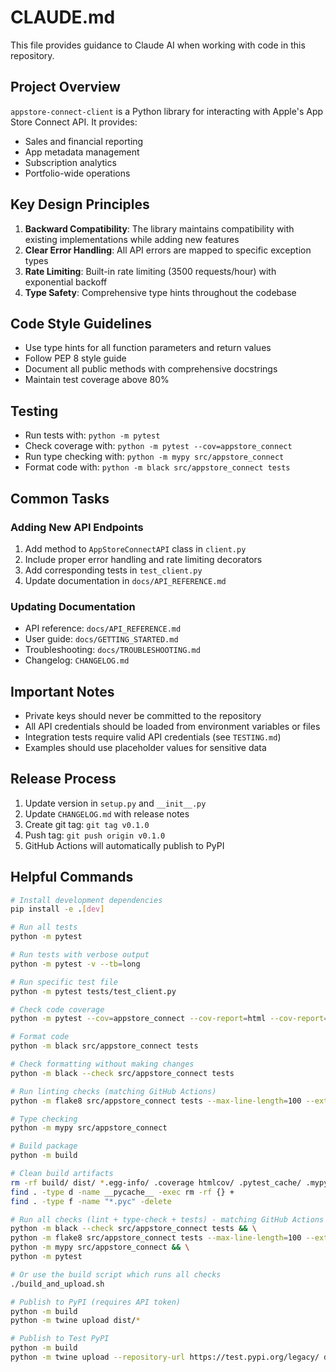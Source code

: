 # CLAUDE.md

This file provides guidance to Claude AI when working with code in this repository.

## Project Overview

`appstore-connect-client` is a Python library for interacting with Apple's App Store Connect API. It provides:
- Sales and financial reporting
- App metadata management
- Subscription analytics
- Portfolio-wide operations

## Key Design Principles

1. **Backward Compatibility**: The library maintains compatibility with existing implementations while adding new features
2. **Clear Error Handling**: All API errors are mapped to specific exception types
3. **Rate Limiting**: Built-in rate limiting (3500 requests/hour) with exponential backoff
4. **Type Safety**: Comprehensive type hints throughout the codebase

## Code Style Guidelines

- Use type hints for all function parameters and return values
- Follow PEP 8 style guide
- Document all public methods with comprehensive docstrings
- Maintain test coverage above 80%

## Testing

- Run tests with: `python -m pytest`
- Check coverage with: `python -m pytest --cov=appstore_connect`
- Run type checking with: `python -m mypy src/appstore_connect`
- Format code with: `python -m black src/appstore_connect tests`

## Common Tasks

### Adding New API Endpoints
1. Add method to `AppStoreConnectAPI` class in `client.py`
2. Include proper error handling and rate limiting decorators
3. Add corresponding tests in `test_client.py`
4. Update documentation in `docs/API_REFERENCE.md`

### Updating Documentation
- API reference: `docs/API_REFERENCE.md`
- User guide: `docs/GETTING_STARTED.md`
- Troubleshooting: `docs/TROUBLESHOOTING.md`
- Changelog: `CHANGELOG.md`

## Important Notes

- Private keys should never be committed to the repository
- All API credentials should be loaded from environment variables or files
- Integration tests require valid API credentials (see `TESTING.md`)
- Examples should use placeholder values for sensitive data

## Release Process

1. Update version in `setup.py` and `__init__.py`
2. Update `CHANGELOG.md` with release notes
3. Create git tag: `git tag v0.1.0`
4. Push tag: `git push origin v0.1.0`
5. GitHub Actions will automatically publish to PyPI

## Helpful Commands

```bash
# Install development dependencies
pip install -e .[dev]

# Run all tests
python -m pytest

# Run tests with verbose output
python -m pytest -v --tb=long

# Run specific test file
python -m pytest tests/test_client.py

# Check code coverage
python -m pytest --cov=appstore_connect --cov-report=html --cov-report=term

# Format code
python -m black src/appstore_connect tests

# Check formatting without making changes
python -m black --check src/appstore_connect tests

# Run linting checks (matching GitHub Actions)
python -m flake8 src/appstore_connect tests --max-line-length=100 --extend-ignore=E203,W503

# Type checking
python -m mypy src/appstore_connect

# Build package
python -m build

# Clean build artifacts
rm -rf build/ dist/ *.egg-info/ .coverage htmlcov/ .pytest_cache/ .mypy_cache/
find . -type d -name __pycache__ -exec rm -rf {} +
find . -type f -name "*.pyc" -delete

# Run all checks (lint + type-check + tests) - matching GitHub Actions
python -m black --check src/appstore_connect tests && \
python -m flake8 src/appstore_connect tests --max-line-length=100 --extend-ignore=E203,W503 && \
python -m mypy src/appstore_connect && \
python -m pytest

# Or use the build script which runs all checks
./build_and_upload.sh

# Publish to PyPI (requires API token)
python -m build
python -m twine upload dist/*

# Publish to Test PyPI
python -m build
python -m twine upload --repository-url https://test.pypi.org/legacy/ dist/*
```
